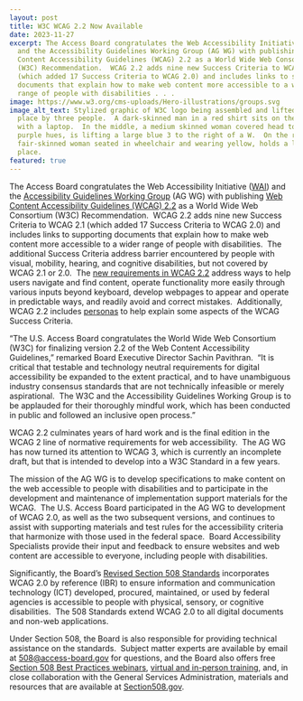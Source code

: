 ```yaml
---
layout: post
title: W3C WCAG 2.2 Now Available
date: 2023-11-27
excerpt: The Access Board congratulates the Web Accessibility Initiative (WAI)
  and the Accessibility Guidelines Working Group (AG WG) with publishing Web
  Content Accessibility Guidelines (WCAG) 2.2 as a World Wide Web Consortium
  (W3C) Recommendation.  WCAG 2.2 adds nine new Success Criteria to WCAG 2.1
  (which added 17 Success Criteria to WCAG 2.0) and includes links to supporting
  documents that explain how to make web content more accessible to a wider
  range of people with disabilities . . .
image: https://www.w3.org/cms-uploads/Hero-illustrations/groups.svg
image_alt_text: Stylized graphic of W3C logo being assembled and lifted into
  place by three people.  A dark-skinned man in a red shirt sits on the left
  with a laptop.  In the middle, a medium skinned woman covered head to toe in
  purple hues, is lifting a large blue 3 to the right of a W.  On the right, a
  fair-skinned woman seated in wheelchair and wearing yellow, holds a large C in
  place.
featured: true
---
```

The Access Board congratulates the Web Accessibility Initiative ([WAI](https://www.w3.org/WAI/)) and the [Accessibility Guidelines Working Group](https://www.w3.org/groups/wg/ag/) (AG WG) with publishing [Web Content Accessibility Guidelines (WCAG) 2.2](https://www.w3.org/TR/WCAG22/) as a World Wide Web Consortium (W3C) Recommendation.  WCAG 2.2 adds nine new Success Criteria to WCAG 2.1 (which added 17 Success Criteria to WCAG 2.0) and includes links to supporting documents that explain how to make web content more accessible to a wider range of people with disabilities.  The additional Success Criteria address barrier encountered by people with visual, mobility, hearing, and cognitive disabilities, but not covered by WCAG 2.1 or 2.0.  The [new requirements in WCAG 2.2](https://www.w3.org/WAI/standards-guidelines/wcag/new-in-22/) address ways to help users navigate and find content, operate functionality more easily through various inputs beyond keyboard, develop webpages to appear and operate in predictable ways, and readily avoid and correct mistakes.  Additionally, WCAG 2.2 includes [personas](https://www.w3.org/WAI/standards-guidelines/wcag/new-in-22/#about-the-personas) to help explain some aspects of the WCAG Success Criteria. 

“The U.S. Access Board congratulates the World Wide Web Consortium (W3C) for finalizing version 2.2 of the Web Content Accessibility Guidelines,” remarked Board Executive Director Sachin Pavithran.  “It is critical that testable and technology neutral requirements for digital accessibility be expanded to the extent practical, and to have unambiguous industry consensus standards that are not technically infeasible or merely aspirational.  The W3C and the Accessibility Guidelines Working Group is to be applauded for their thoroughly mindful work, which has been conducted in public and followed an inclusive open process.” 

WCAG 2.2 culminates years of hard work and is the final edition in the WCAG 2 line of normative requirements for web accessibility.  The AG WG has now turned its attention to WCAG 3, which is currently an incomplete draft, but that is intended to develop into a W3C Standard in a few years. 

The mission of the AG WG is to develop specifications to make content on the web accessible to people with disabilities and to participate in the development and maintenance of implementation support materials for the WCAG.  The U.S. Access Board participated in the AG WG to development of WCAG 2.0, as well as the two subsequent versions, and continues to assist with supporting materials and test rules for the accessibility criteria that harmonize with those used in the federal space.  Board Accessibility Specialists provide their input and feedback to ensure websites and web content are accessible to everyone, including people with disabilities. 

Significantly, the Board’s [Revised Section 508 Standards](https://www.access-board.gov/ict/) incorporates WCAG 2.0 by reference (IBR) to ensure information and communication technology (ICT) developed, procured, maintained, or used by federal agencies is accessible to people with physical, sensory, or cognitive disabilities.  The 508 Standards extend WCAG 2.0 to all digital documents and non-web applications. 

Under Section 508, the Board is also responsible for providing technical assistance on the standards.  Subject matter experts are available by email at [508@access-board.gov](mailto:508@access-board.gov) for questions, and the Board also offers free [Section 508 Best Practices webinars](https://www.access-board.gov/webinars/), [virtual and in-person training](https://www.access-board.gov/webinars/training.html), and, in close collaboration with the General Services Administration, materials and resources that are available at [Section508.gov](https://www.section508.gov/).
